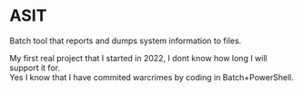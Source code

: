 # ASIT
Batch tool that reports and dumps system information to files.

My first real project that I started in 2022, I dont know how long I will support it for.
<br>
Yes I know that I have commited warcrimes by coding in Batch+PowerShell.
